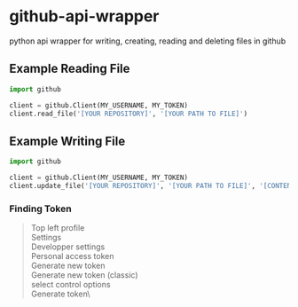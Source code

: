 # github-api-wrapper
python api wrapper for writing, creating, reading and deleting files in github


## Example Reading File

```python
import github

client = github.Client(MY_USERNAME, MY_TOKEN)
client.read_file('[YOUR REPOSITORY]', '[YOUR PATH TO FILE]')
```


## Example Writing File

```python
import github

client = github.Client(MY_USERNAME, MY_TOKEN)
client.update_file('[YOUR REPOSITORY]', '[YOUR PATH TO FILE]', '[CONTENT TO WRITE]', '[OPTIONAL COMMIT MESSAGE]')
```


### Finding Token
>Top left profile\
>Settings\
>Developper settings\
>Personal access token\
>Generate new token\
>Generate new token (classic)\
>select control options\
>Generate token\

